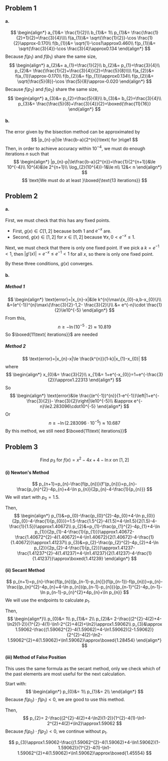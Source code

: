 ## Problem 1
#### a.
$$
\begin{align*}
a_{1}&= \frac{1}{2}\\
b_{1}&= 1\\
p_{1}&= \frac{\frac{1}{2}+1}{2}=\frac{3}{4}\\\\
f(a_{1})&= \sqrt{\frac{1}{2}}-\cos \frac{1}{2}\approx-0.170\\
f(b_{1})&= \sqrt{1}-\cos1\approx0.460\\
f(p_{1})&= \sqrt{\frac{3}{4}}-\cos \frac{3}{4}\approx0.134
\end{align*}
$$
Because $f(p_{1})$ and $f(b_{1})$ share the same size,
$$
\begin{align*}
a_{2}&= a_{1}=\frac{1}{2}\\
b_{2}&= p_{1}=\frac{3}{4}\\
p_{2}&= \frac{\frac{1}{2}+\frac{3}{4}}{2}=\frac{5}{8}\\\\
f(a_{2})&= f(a_{1})\approx-0.170\\
f(b_{2})&= f(p_{1})\approx0.134\\
f(p_{2})&= \sqrt{\frac{5}{8}}-\cos \frac{5}{8}\approx-0.020
\end{align*}
$$
Because $f(p_{2})$ and $f(a_{2})$ share the same size,
$$
\begin{align*}
a_{3}&= p_{2}=\frac{5}{8}\\
b_{3}&= b_{2}=\frac{3}{4}\\
p_{3}&= \frac{\frac{5}{8}+\frac{3}{4}}{2}=\boxed{\frac{11}{16}}
\end{align*}
$$
#### b.
The error given by the bisection method can be approximated by
$$
|p_{n}-p|\le \frac{b-a}{2^{n}}\text{ for }n\ge1
$$
Then, in order to achieve accuracy within $10^{-4}$, we must do enough iterations $n$ such that
$$
\begin{align*}
|p_{n}-p|\le\frac{b-a}{2^{n}}=\frac{1}{2^{n+1}}&\le 10^{-4}\\
10^{4}&\le 2^{n+1}\\
\log_{2}(10^{4})-1&\le n\\
12&< n
\end{align*}
$$
$$
\text{We must do at least }\boxed{\text{13 iterations}}
$$
## Problem 2
#### a.  
First, we must check that this has any fixed points.
- First, $g(x)\in C[1,2]$ because both $1$ and $e^{-x}$ are.
- Second, $g(x)\in [1,2]$ for $x\in[1,2]$ because $\forall x,0<e^{-x}\le1$.

Next, we must check that there is only one fixed point.
If we pick a $k=e^{-1}\lt1$, then $|g'(x)|=e^{-x}\le e^{-1}\lt1$ for all $x$, so there is only one fixed point.

By these three conditions, $g(x)$ converges.
#### b.
##### Method 1
$$
\begin{align*}
\text{error}=|x_{n}-x|&\le k^{n}\max\{x_{0}-a,b-x_{0}\}\\
&=(e^{-1})^{n}\max\{\frac{3}{2}-1,2- \frac{3}{2}\}\\
&= e^{-n}\cdot \frac{1}{2}\le10^{-5}
\end{align*}
$$
From this,
$$
n\ge-\ln(10^{-5}\cdot2)\approx10.819
$$
So $\boxed{11\text{ iterations}}$ are needed
##### Method 2
$$
\text{error}=|x_{n}-x|\le \frac{k^{n}}{1-k}|x_{1}-x_{0}|
$$
where
$$
\begin{align*}
x_{0}&= \frac{3}{2}\\
x_{1}&= 1+e^{-x_{0}}=1+e^{-\frac{3}{2}}\approx1.22313
\end{align*}
$$
So
$$
\begin{align*}
\text{error}&\le \frac{(e^{-1})^{n}}{1-e^{-1}}\left|1+e^{-\frac{3}{2}}- \frac{3}{2}\right|\le10^{-5}\\
&\approx e^{-n}\le2.283096\cdot10^{-5}
\end{align*}
$$
Or
$$
n\ge-\ln(2.283096\cdot10^{-5})\approx10.687
$$
By this method, we still need $\boxed{11\text{ iterations}}$
## Problem 3
$$
\text{Find }p_{3}\text{ for }f(x)=x^{2}-4x+4-\ln x\text{ on }[1,2]
$$
#### (i) Newton's Method

$$
p_{n+1}=p_{n}-\frac{f(p_{n})}{f'(p_{n})}=p_{n}-\frac{p_{n}^{2}-4p_{n}+4-\ln p_{n}}{2p_{n}-4-\frac{1}{p_{n}}}
$$
We will start with $p_{0}=1.5$.

Then,
$$
\begin{align*}
p_{1}&=p_{0}-\frac{p_{0}^{2}-4p_{0}+4-\ln p_{0}}{2p_{0}-4-\frac{1}{p_{0}}}=1.5-\frac{1.5^{2}-4(1.5)+4-\ln1.5}{2(1.5)-4-\frac{1}{1.5}}\approx1.40672\\
p_{2}&=p_{1}-\frac{p_{1}^{2}-4p_{1}+4-\ln p_{1}}{2p_{1}-4-\frac{1}{p_{1}}}\approx1.40672-\frac{1.40672^{2}-4(1.40672)+4-\ln1.40672}{2(1.40672)-4-\frac{1}{1.40672}}\approx1.41237\\
p_{3}&=p_{2}-\frac{p_{2}^{2}-4p_{2}+4-\ln p_{2}}{2p_{2}-4-\frac{1}{p_{2}}}\approx1.41237-\frac{1.41237^{2}-4(1.41237)+4-\ln1.41237}{2(1.41237)-4-\frac{1}{1.41237}}\approx\boxed{1.41239}
\end{align*}
$$
#### (ii) Secant Method
$$
p_{n+1}=p_{n}-\frac{f(p_{n})[p_{n-1}-p_{n}]}{f(p_{n-1})-f(p_{n})}=p_{n}-\frac{(p_{n}^{2}-4p_{n}+4-\ln p_{n})(p_{n-1}-p_{n})}{p_{n-1}^{2}-4p_{n-1}-\ln p_{n-1}-p_{n}^{2}+4p_{n}+\ln p_{n}}
$$
We will use the endpoints to calculate $p_{1}$.

Then,
$$
\begin{align*}\\
p_{0}&= 1\\
p_{1}&= 2\\
p_{2}&= 2-\frac{(2^{2}-4(2)+4-\ln2)(1-2)}{1^{2}-4(1)-\ln1-2^{2}+4(2)+\ln2}\approx1.59062\\
p_{3}&\approx 1.59062-\frac{(1.59062^{2}-4(1.59062)+4-\ln1.59062)(2-1.59062)}{2^{2}-4(2)-\ln2-1.59062^{2}+4(1.59062)+\ln1.59062}\approx\boxed{1.28454}
\end{align*}
$$
#### (iii) Method of False Position
This uses the same formula as the secant method, only we check which of the past elements are most useful for the next calculation.

Start with:
$$
\begin{align*}
p_{0}&= 1\\
p_{1}&= 2\\
\end{align*}
$$
Because $f(p_{0})\cdot f(p_{1})<0$, we are good to use this method.

Then,
$$
p_{2}= 2-\frac{(2^{2}-4(2)+4-\ln2)(1-2)}{1^{2}-4(1)-\ln1-2^{2}+4(2)+\ln2}\approx1.59062
$$
Because $f(p_{0})\cdot f(p_{2})<0$, we continue without $p_{1}$.

$$
p_{3}\approx1.59062-\frac{(1.59062^{2}-4(1.59062)+4-\ln1.59062)(1-1.59062)}{1^{2}-4(1)-\ln1-1.59062^{2}+4(1.59062)+\ln1.59062}\approx\boxed{1.45554}
$$
